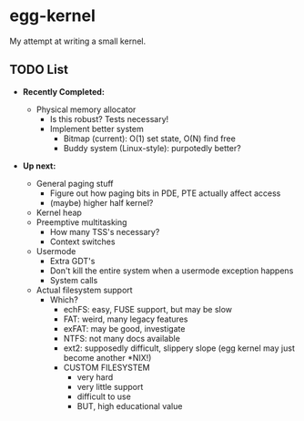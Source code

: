 # egg-kernel
My attempt at writing a small kernel.

## TODO List
* **Recently Completed:**
    * Physical memory allocator
        * Is this robust? Tests necessary!
        * Implement better system
            * Bitmap (current): O(1) set state, O(N) find free
            * Buddy system (Linux-style): purpotedly better?
            
* **Up next:**
    * General paging stuff
        * Figure out how paging bits in PDE, PTE actually affect access
        * (maybe) higher half kernel?
    * Kernel heap
    * Preemptive multitasking
        * How many TSS's necessary?
        * Context switches
    * Usermode
        * Extra GDT's
        * Don't kill the entire system when a usermode exception happens
        * System calls
    * Actual filesystem support
        * Which?
            * echFS: easy, FUSE support, but may be slow
            * FAT: weird, many legacy features
            * exFAT: may be good, investigate
            * NTFS: not many docs available
            * ext2: supposedly difficult, slippery slope (egg kernel may just become another \*NIX!)
            * CUSTOM FILESYSTEM
                * very hard
                * very little support
                * difficult to use
                * BUT, high educational value
